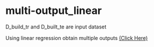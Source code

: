 # multi-output_linear
D_build_tr and D_built_te are input dataset

Using linear regression obtain multiple outputs [(Click Here)](https://github.com/chentong007/multi-output_linear/blob/master/multi_output_linear.m)
